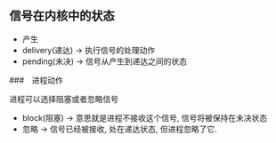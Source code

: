 ## 信号在内核中的状态

+ 产生
+ delivery(递达) -> 执行信号的处理动作
+ pending(未决) -> 信号从产生到递达之间的状态

###　进程动作

进程可以选择阻塞或者忽略信号

+ block(阻塞) -> 意思就是进程不接收这个信号, 信号将被保持在未决状态
+ 忽略 -> 信号已经被接收, 处在递达状态, 但进程忽略了它. 


